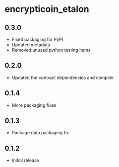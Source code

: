 # encrypticoin_etalon

## 0.3.0
- Fixed packaging for PyPI
- Updated metadata
- Removed unused python testing items

## 0.2.0
- Updated the contract dependencies and compiler

## 0.1.4
- More packaging fixes

## 0.1.3
- Package data packaging fix

## 0.1.2
- Initial release
